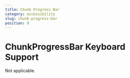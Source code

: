 ```yaml
---
title: Chunk Progress Bar
category: accessibility
slug: chunk-progress-bar
position: 9
---
```

# ChunkProgressBar Keyboard Support

Not applicable.
